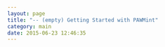 ```yaml
---
layout: page
title: "-- (empty) Getting Started with PAWMint"
category: main
date: 2015-06-23 12:46:35
---
```



